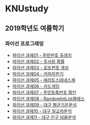 # KNUstudy

## 2019학년도 여름학기

### 파이선 프로그래밍

* [파이선 과제01 - 주민번호 출생지](code/과제01_2015114765.py)<br>
* [파이선 과제02 - 주사위 확률](code/과제02_2015114765.py)<br>
* [파이선 과제03 - 로또번호 생성](code/과제03_2015114765.py)<br>
* [파이선 과제04 - 커피자판기](code/과제04_2015114765.py)<br>
* [파이선 과제05 - 에라토스테네스체](code/과제05_2015114765.py)<br>
* [파이선 과제06 - 카드게임](code/과제06_2015114765.py)<br>
* [파이선 과제07 - 주민등록번호 확인](code/과제07_2015114765.py)<br>
* [파이선 과제08 - RandomIntList클래스](code/과제08_2015114765.py)<br>
* [파이선 과제09 - 대구 평균기온분석](code/과제09_2015114765.py)<br>
* [파이선 과제10 - 대구 일교차분석](code/과제10_2015114765.py)<br>
* [파이선 과제11 - 대구 인구 비율분석](code/과제11_2015114765.py)<br>


